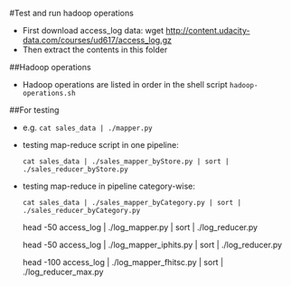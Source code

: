 #Test and run hadoop operations
* First download access_log data:
  wget http://content.udacity-data.com/courses/ud617/access_log.gz
* Then extract the contents in this folder

##Hadoop operations
* Hadoop operations are listed in order in the shell script `hadoop-operations.sh`

##For testing
* e.g. `cat sales_data | ./mapper.py`
* testing map-reduce script in one pipeline:

  `cat sales_data | ./sales_mapper_byStore.py | sort | ./sales_reducer_byStore.py`

* testing map-reduce in pipeline category-wise:

  `cat sales_data | ./sales_mapper_byCategory.py | sort | ./sales_reducer_byCategory.py`

  head -50 access_log | ./log_mapper.py | sort | ./log_reducer.py

  head -50 access_log | ./log_mapper_iphits.py | sort | ./log_reducer.py

  head -100 access_log | ./log_mapper_fhitsc.py | sort | ./log_reducer_max.py
